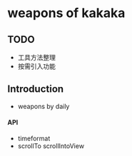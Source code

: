 # weapons of kakaka

## TODO
- 工具方法整理
- 按需引入功能

## Introduction
- weapons by daily

#### API
- timeformat
- scrollTo scrollIntoView
